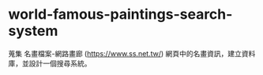 # world-famous-paintings-search-system
蒐集 名畫檔案-網路畫廊 (https://www.ss.net.tw/) 網頁中的名畫資訊，建立資料庫，並設計一個搜尋系統。
